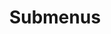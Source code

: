 ---
layout: page
title: Submenus
nav: true
nav_order: 6
dropdown: true
children: 
    # - title: publications
      # permalink: /publications/
    # - title: divider
    - title: projects
      permalink: /projects/
---